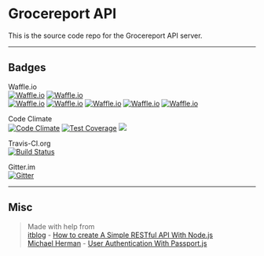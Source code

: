 # Grocereport API  

This is the source code repo for the Grocereport API server.  

---  

## Badges  

Waffle.io  
[![Waffle.io](https://img.shields.io/waffle/label/nothingworksright/grocereport_api/in%20progress.svg)](https://waffle.io/nothingworksright/grocereport_api)  [![Waffle.io](https://img.shields.io/waffle/label/nothingworksright/grocereport_api.svg)](https://waffle.io/nothingworksright/grocereport_api)  
[![Waffle.io](https://img.shields.io/waffle/label/nothingworksright/grocereport_api/DEFCON1.svg)](https://waffle.io/nothingworksright/grocereport_api/)  [![Waffle.io](https://img.shields.io/waffle/label/nothingworksright/grocereport_api/DEFCON2.svg)](https://waffle.io/nothingworksright/grocereport_api/)  [![Waffle.io](https://img.shields.io/waffle/label/nothingworksright/grocereport_api/DEFCON3.svg)](https://waffle.io/nothingworksright/grocereport_api/)  [![Waffle.io](https://img.shields.io/waffle/label/nothingworksright/grocereport_api/DEFCON4.svg)](https://waffle.io/nothingworksright/grocereport_api/)  [![Waffle.io](https://img.shields.io/waffle/label/nothingworksright/grocereport_api/DEFCON5.svg)](https://waffle.io/nothingworksright/grocereport_api/)  

Code Climate  
[![Code Climate](https://codeclimate.com/github/nothingworksright/grocereport_api/badges/gpa.svg)](https://codeclimate.com/github/nothingworksright/grocereport_api)  [![Test Coverage](https://codeclimate.com/github/nothingworksright/grocereport_api/badges/coverage.svg)](https://codeclimate.com/github/nothingworksright/grocereport_api/coverage)  <a href="https://codeclimate.com/github/nothingworksright/grocereport_api"><img src="https://codeclimate.com/github/nothingworksright/grocereport_api/badges/issue_count.svg" /></a>

Travis-CI.org  
[![Build Status](https://img.shields.io/travis/nothingworksright/grocereport_api.svg)](https://travis-ci.com/nothingworksright/grocereport_api)  

Gitter.im  
[![Gitter](https://img.shields.io/gitter/room/nothingworksright/grocereport_api.svg)](https://gitter.im/nothingworksright/grocereport_api)  

---

## Misc

> Made with help from  
> [itblog][1] - [How to create A Simple RESTful API With Node.js][2]  
> [Michael Herman][3] - [User Authentication With Passport.js][4]

[1]: http://itblog.mobi/ "itblog"  
[2]: http://itblog.mobi/2015/12/29/how-to-create-a-simple-restful-api-with-node-js/ "How to create A Simple RESTful API With Node.js"  
[3]: http://mherman.org/ "Michael Herman"
[4]: http://mherman.org/blog/2013/11/11/user-authentication-with-passport-dot-js/ "User Authentication With Passport.js"
